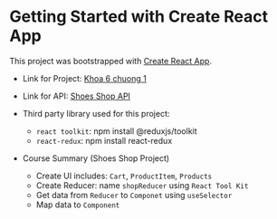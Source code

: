 # Getting Started with Create React App
This project was bootstrapped with [Create React App](https://github.com/facebook/create-react-app).

- Link for Project: [Khoa 6 chuong 1](https://github.com/khaitruong1301/react_cyberlearn_khoahoc_06/tree/khoa6_chuong1_redux_toolkit)

- Link for API: [Shoes Shop API](https://shop.cyberlearn.vn/swagger/index.html)

- Third party library used for this project:
   - `react toolkit`: npm install @reduxjs/toolkit
   - `react-redux`: npm install react-redux

- Course Summary (Shoes Shop Project)
   - Create UI includes: `Cart`, `ProductItem`, `Products`
   - Create Reducer: name `shopReducer` using `React Tool Kit`
   - Get data from `Reducer` to `Componet` using `useSelector`
   - Map data to `Component`
